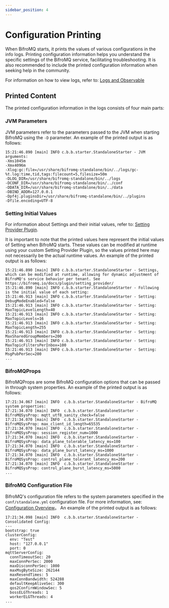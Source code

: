 ```yaml
---
sidebar_position: 4
---
```



# Configuration Printing

When BifroMQ starts, it prints the values of various configurations in the info logs. Printing configuration information helps you understand the specific settings of the BifroMQ service, facilitating troubleshooting. It is also recommended to include the printed configuration information when seeking help in the community.

For information on how to view logs, refer to: [Logs and Observable](../07_operations/4_logs_observable.md)

## Printed Content

The printed configuration information in the logs consists of four main parts:

### JVM Parameters

JVM parameters refer to the parameters passed to the JVM when starting BifroMQ using the `-D` parameter. An example of the printed output is as follows:

```text
15:21:46.890 [main] INFO c.b.b.starter.StandaloneStarter - JVM arguments:
-Xms1045m
-Xmx4096m
-Xlog:gc:file=/usr/share/bifromq-standalone/bin/../logs/gc-%t.log:time,tid,tags:filecount=5,filesize=50m
-DLOG_DIR=/usr/share/bifromq-standalone/bin/../logs
-DCONF_DIR=/usr/share/bifromq-standalone/bin/../conf
-DDATA_DIR=/usr/share/bifromq-standalone/bin/../data
-DBIND_ADDR=127.0.0.1
-Dpf4j.pluginsDir=/usr/share/bifromq-standalone/bin/../plugins
-Dfile.encoding=UTF-8
```
### Setting Initial Values
For information about Settings and their initial values, refer to: [Setting Provider Plugin](../06_plugin/4_setting_provider.md).

It is important to note that the printed values here represent the initial values of Setting when BifroMQ starts. These values can be modified at runtime using your custom Setting Provider Plugin, so the values printed here may not necessarily be the actual runtime values. An example of the printed output is as follows:

```text
15:21:46.890 [main] INFO c.b.b.starter.StandaloneStarter - Settings, which can be modified at runtime, allowing for dynamic adjustment of BifroMQ's service behavior per tenant. See https://bifromq.io/docs/plugin/setting_provider/
15:21:46.890 [main] INFO c.b.b.starter.StandaloneStarter - Following is the initial value of each setting:
15:21:46.913 [main] INFO c.b.b.starter.StandaloneStarter - Setting: DebugModeEnabled=false
15:21:46.913 [main] INFO c.b.b.starter.StandaloneStarter - Setting: MaxTopicLevelLength=40
15:21:46.913 [main] INFO c.b.b.starter.StandaloneStarter - Setting: MaxTopicLevels=16
15:21:46.913 [main] INFO c.b.b.starter.StandaloneStarter - Setting: MaxTopicLength=255
15:21:46.913 [main] INFO c.b.b.starter.StandaloneStarter - Setting: MaxSharedGroupMembers=200
15:21:46.913 [main] INFO c.b.b.starter.StandaloneStarter - Setting: MaxTopicFiltersPerInbox=100
15:21:46.913 [main] INFO c.b.b.starter.StandaloneStarter - Setting: MsgPubPerSec=200
...
```

### BifroMQProps

BifroMQProps are some BifroMQ configuration options that can be passed in through system properties. An example of the printed output is as follows:

```text
17:21:34.067 [main] INFO  c.b.b.starter.StandaloneStarter - BifroMQ system properties: 
17:21:34.070 [main] INFO  c.b.b.starter.StandaloneStarter - BifroMQSysProp: mqtt_utf8_sanity_check=false
17:21:34.070 [main] INFO  c.b.b.starter.StandaloneStarter - BifroMQSysProp: max_client_id_length=65535
17:21:34.070 [main] INFO  c.b.b.starter.StandaloneStarter - BifroMQSysProp: session_register_num=1000
17:21:34.070 [main] INFO  c.b.b.starter.StandaloneStarter - BifroMQSysProp: data_plane_tolerable_latency_ms=100
17:21:34.070 [main] INFO  c.b.b.starter.StandaloneStarter - BifroMQSysProp: data_plane_burst_latency_ms=1000
17:21:34.070 [main] INFO  c.b.b.starter.StandaloneStarter - BifroMQSysProp: control_plane_tolerant_latency_ms=200
17:21:34.070 [main] INFO  c.b.b.starter.StandaloneStarter - BifroMQSysProp: control_plane_burst_latency_ms=5000
...
```

### BifroMQ Configuration File

BifroMQ's configuration file refers to the system parameters specified in the `conf/standalone.yml` configuration file. For more information, see: [Configuration Overview](1_configs_introduction.md)。
An example of the printed output is as follows:

```text
17:21:34.098 [main] INFO  c.b.b.starter.StandaloneStarter - Consolidated Config: 
---
bootstrap: true
clusterConfig:
  env: "Test"
  host: "127.0.0.1"
  port: 0
mqttServerConfig:
  connTimeoutSec: 20
  maxConnPerSec: 2000
  maxDisconnPerSec: 1000
  maxMsgByteSize: 262144
  maxResendTimes: 5
  maxConnBandwidth: 524288
  defaultKeepAliveSec: 300
  qos2ConfirmWindowSec: 5
  bossELGThreads: 1
  workerELGThreads: 4
...
```